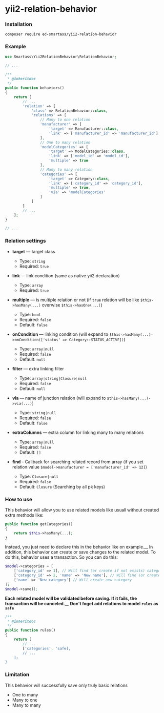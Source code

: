 # yii2-relation-behavior


### Installation
```
composer require ed-smartass/yii2-relation-behavior
```


### Example
```php
use Smartass\Yii2RelationBehavior\RelationBehavior;

// ...

/**
 * @inheritdoc
 */
public function behaviors()
{
    return [
        // ...
        'relation' => [
            'class' => RelationBehavior::class,
            'relations' => [
                // Many to one relation
                'manufacturer' => [
                    'target' => Manufacturer::class,
                    'link' => ['manufacturer_id' => 'manufacturer_id']
                ],
                // One to many relation
                'modelCategories' => [
                    'target' => ModelCategories::class,
                    'link' => ['model_id' => 'model_id'],
                    'multiple' => true
                ],
                // Many to many relation
                'categories' => [
                    'target' => Category::class,
                    'link' => ['category_id' => 'category_id'],
                    'multiple' => true,
                    'via' => 'modelCategories'
                ]
            ]
        ]
        // ...
    ];
}

// ...
```


### Relation settings

* **target** — target class
   * Type: `string`  
   * Required: `true`

* **link** — link condition (same as native yii2 declaration)
   * Type: `array`  
   * Required: `true`

* **multiple** — is multiple relation or not (if `true` relation will be like `$this->hasMany(...)` overwise `$this->hasOne(...)`)
   * Type: `bool`  
   * Required: `false`
   * Default: `false`

* **onCondition** — linking condition (will expand to `$this->hasMany(...)->onCondition(['status' => Category::STATUS_ACTIVE])`)
   * Type: `array|null`  
   * Required: `false`
   * Default: `null`

* **filter** — extra linking filter
   * Type: `array|string|Closure|null`  
   * Required: `false`
   * Default: `null`

* **via** — name of junction relation (will expand to `$this->hasMany(...)->via(...)`)
   * Type: `string|null`  
   * Required: `false`
   * Default: `false`

* **extraColumns** — extra column for linking many to many relations
   * Type: `array|null`  
   * Required: `false`
   * Default: `[]`

* **find** - Callback for searching related record from array (if you set relation value `$model->manufacturer = ['manufacturer_id' => 12]`)
   * Type: `Closure|null`  
   * Required: `false`
   * Default: `Closure` (Searching by all pk keys)


### How to use

This behavior will allow you to use related models like usuall without created extra methods like:
```php
public function getCategories()
{
    return $this->hasMany(...);
}
```
Instead, you just need to declare this in the behavior like on example.__
In addition, this behavior can create or save changes to the related model. To do this, behavior uses a transaction. So you can do this:
```php
$model->categories = [
    ['category_id' => 1], // Will find (or create if not exists) category with category_id `1`
    ['category_id' => 2, 'name' => 'New name'], // Will find (or create) category with category_id `1` and change name
    ['name' => 'New category'] // Will create new category
];
$model->save();
```
**Each related model will be validated before saving. If it fails, the transaction will be canceled.**__
**Don't foget add relations to model `rules` as `safe`**
```php
/**
 * @inheritdoc
 */
public function rules()
{
    return [
        // ...
        ['categories', 'safe],
        // ...
    ];
}
```

### Limitation

This behavior will successfully save only truly basic relations
* One to many
* Many to one
* Many to many
